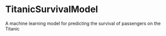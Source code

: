 # TitanicSurvivalModel
A machine learning model for predicting the survival of passengers on the Titanic
